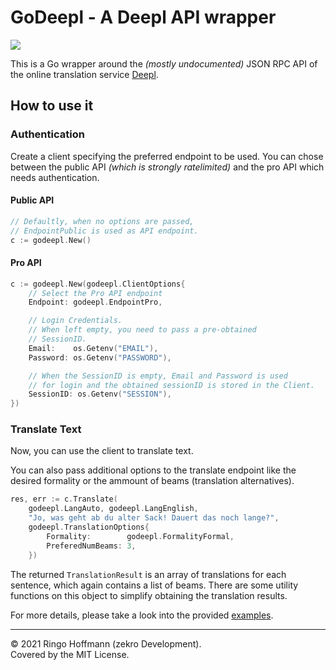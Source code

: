 # GoDeepl - A Deepl API wrapper

[![](https://godoc.org/github.com/zekroTJA/timedmap?status.svg)](https://pkg.go.dev/github.com/zekrotja/godeepl)

This is a Go wrapper around the *(mostly undocumented)* JSON RPC API of the online translation service [Deepl](https://www.deepl.com/translator).

## How to use it

### Authentication

Create a client specifying the preferred endpoint to be used. You can chose between the public API *(which is strongly ratelimited)* and the pro API which needs authentication.

#### Public API

```go
// Defaultly, when no options are passed, 
// EndpointPublic is used as API endpoint.
c := godeepl.New()
```

#### Pro API

```go
c := godeepl.New(godeepl.ClientOptions{
    // Select the Pro API endpoint
	Endpoint: godeepl.EndpointPro,

    // Login Credentials.
    // When left empty, you need to pass a pre-obtained
    // SessionID.
	Email:    os.Getenv("EMAIL"),
	Password: os.Getenv("PASSWORD"),

	// When the SessionID is empty, Email and Password is used
	// for login and the obtained sessionID is stored in the Client.
	SessionID: os.Getenv("SESSION"),
})
```

### Translate Text

Now, you can use the client to translate text.

You can also pass additional options to the translate endpoint like the desired formality
or the ammount of beams (translation alternatives).

```go
res, err := c.Translate(
	godeepl.LangAuto, godeepl.LangEnglish,
	"Jo, was geht ab du alter Sack! Dauert das noch lange?",
	godeepl.TranslationOptions{
		Formality:        godeepl.FormalityFormal,
		PreferedNumBeams: 3,
	})
```

The returned `TranslationResult` is an array of translations for each sentence, which again
contains a list of beams. There are some utility functions on this object to simplify
obtaining the translation results.

For more details, please take a look into the provided [examples](examples).

---

© 2021 Ringo Hoffmann (zekro Development).  
Covered by the MIT License.